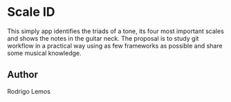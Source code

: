 # Scale ID

This simply app identifies the triads of a tone, its four most important scales and shows the notes in the guitar neck. The proposal is to study git workflow in a practical way using as
few frameworks as possible and share some musical knowledge.

## Author

Rodrigo Lemos
